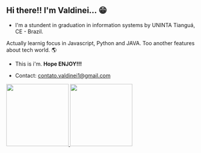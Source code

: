 ## **Hi there!!** I'm **Valdinei**... 😁
 - I'm a stundent in graduation in information systems by UNINTA Tianguá, CE - Brazil.

  Actually learnig focus in Javascript, Python and JAVA. Too another features about tech world. 🌎
  - This is i'm. **Hope ENJOY!!!**

  - Contact: contato.valdinei1@gmail.com
<div>
 <a href="https://github.com/zValdinei">
  <img height="165rem" src="https://github-readme-stats.vercel.app/api?username=zvaldinei&show_icons=true&theme=tokyonight">
  <img height="165rem" src="https://github-readme-stats.vercel.app/api/top-langs/?username=zvaldinei&layout=compact">
</div>
